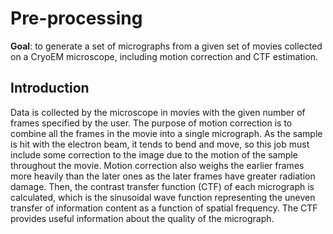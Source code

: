 # Pre-processing

__Goal__: to generate a set of micrographs from a given set of movies collected on a CryoEM microscope, including motion correction and CTF estimation.

## Introduction

Data is collected by the microscope in movies with the given number of frames specified by the user. The purpose of motion correction is to combine all the frames in the movie into a single micrograph. As the sample is hit with the electron beam, it tends to bend and move, so this job must include some correction to the image due to the motion of the sample throughout the movie. Motion correction also weighs the earlier frames more heavily than the later ones as the later frames have greater radiation damage. Then, the contrast transfer function (CTF) of each micrograph is calculated, which is the sinusoidal wave function representing the uneven transfer of information content as a function of spatial frequency. The CTF provides useful information about the quality of the micrograph.
